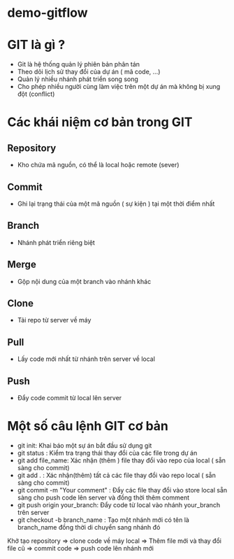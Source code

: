 # demo-gitflow
# GIT là gì ?
- Git là hệ thống quản lý phiên bản phân tán
- Theo dõi lịch sử thay đổi của dự án ( mã code, ...)
- Quản lý nhiều nhánh phát triển song song
- Cho phép nhiều người cùng làm việc trên một dự án mà không bị xung đột (conflict)

# Các khái niệm cơ bản trong GIT
## Repository
- Kho chứa mã nguồn, có thể là local hoặc remote (sever)
## Commit
- Ghi lại trạng thái của một mã nguồn ( sự kiện ) tại một thời điểm nhất
## Branch
- Nhánh phát triển riêng biệt 
## Merge
- Gộp nội dung của một branch vào nhánh khác
## Clone
- Tải repo từ server về máy
## Pull 
- Lấy code mới nhất từ nhánh trên server về local
## Push
- Đẩy code commit từ local lên server

# Một số câu lệnh GIT cơ bản
- git init: Khai báo một sự án bắt đầu sử dụng git
- git status : Kiểm tra trạng thái thay đổi  của các file trong dự án
- git add file_name: Xác nhận (thêm ) file thay đổi vào repo của local ( sẵn sàng cho commit)
- git add . : Xác nhận(thêm) tất cả các file thay đổi vào repo local ( sẵn sàng cho commit)
- git commit -m "Your comment" : Đẩy các file thay đổi vào store local sẵn sàng cho push code lên server và đồng thời thêm comment
- git push origin your_branch: Đẩy code từ local vào nhánh your_branch trên server
- git checkout -b branch_name : Tạo một nhánh mới có tên là branch_name đồng thời di chuyển sang nhánh đó

Khở tạo repository => clone code về máy local => Thêm file mới và thay đổi file cũ => commit code => push code lên nhánh mới